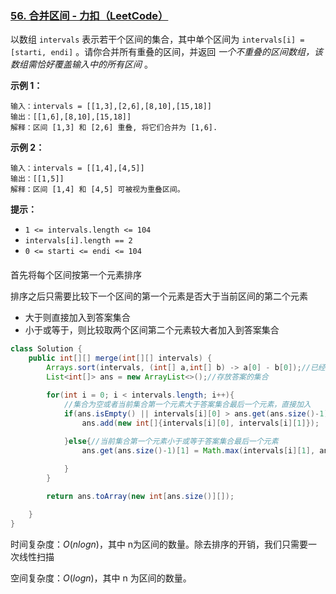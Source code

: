 ### [56. 合并区间 - 力扣（LeetCode）](https://leetcode.cn/problems/merge-intervals/)

以数组 `intervals` 表示若干个区间的集合，其中单个区间为 `intervals[i] = [starti, endi]` 。请你合并所有重叠的区间，并返回 *一个不重叠的区间数组，该数组需恰好覆盖输入中的所有区间* 。

 

**示例 1：**

```
输入：intervals = [[1,3],[2,6],[8,10],[15,18]]
输出：[[1,6],[8,10],[15,18]]
解释：区间 [1,3] 和 [2,6] 重叠, 将它们合并为 [1,6].
```

**示例 2：**

```
输入：intervals = [[1,4],[4,5]]
输出：[[1,5]]
解释：区间 [1,4] 和 [4,5] 可被视为重叠区间。
```

 

**提示：**

- `1 <= intervals.length <= 104`
- `intervals[i].length == 2`
- `0 <= starti <= endi <= 104`

#### 



首先将每个区间按第一个元素排序

排序之后只需要比较下一个区间的第一个元素是否大于当前区间的第二个元素

- 大于则直接加入到答案集合
- 小于或等于，则比较取两个区间第二个元素较大者加入到答案集合



```java
class Solution {
    public int[][] merge(int[][] intervals) {
        Arrays.sort(intervals, (int[] a,int[] b) -> a[0] - b[0]);//已经按第一个元素从小到大排序
        List<int[]> ans = new ArrayList<>();//存放答案的集合
        
        for(int i = 0; i < intervals.length; i++){
            //集合为空或者当前集合第一个元素大于答案集合最后一个元素，直接加入
            if(ans.isEmpty() || intervals[i][0] > ans.get(ans.size()-1)[1]){
                ans.add(new int[]{intervals[i][0], intervals[i][1]});

            }else{//当前集合第一个元素小于或等于答案集合最后一个元素
                ans.get(ans.size()-1)[1] = Math.max(intervals[i][1], ans.get(ans.size()-1)[1]);
                
            }
        }

        return ans.toArray(new int[ans.size()][]);

    }
}
```

时间复杂度：$O(nlog⁡n)$，其中 n为区间的数量。除去排序的开销，我们只需要一次线性扫描

空间复杂度：$O(log⁡n)$，其中 n 为区间的数量。

